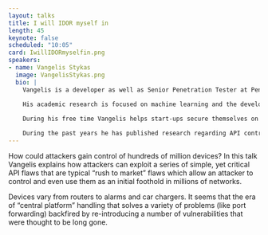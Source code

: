 ```yaml
---
layout: talks
title: I will IDOR myself in
length: 45
keynote: false
scheduled: "10:05"
card: IwillIDORmyselfin.png
speakers:
- name: Vangelis Stykas
  image: VangelisStykas.png
  bio: |
    Vangelis is a developer as well as Senior Penetration Tester at Pen Test Partners. His research is mainly in API and web application security.
    
    His academic research is focused on machine learning and the development of proactive web application security.

    During his free time Vangelis helps start-ups secure themselves on the internet and get a leg-up on security.

    During the past years he has published research regarding API control functions for ships, smart locks, IP cameras, EV chargers and many other IoT devices.       
---
```

How could attackers gain control of hundreds of million devices? In this talk Vangelis explains how attackers can exploit a series of simple, yet critical API flaws that are typical “rush to market” flaws which allow an attacker to control and even use them as an initial foothold in millions of networks.

Devices vary from routers to alarms and car chargers. It seems that the era of “central platform” handling that solves a variety of problems (like port forwarding) backfired by re-introducing a number of vulnerabilities that were thought to be long gone.
